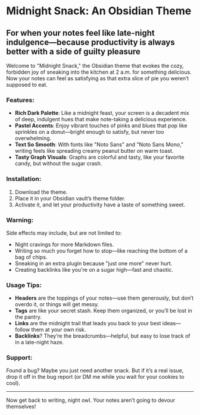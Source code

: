 # Midnight Snack: An Obsidian Theme

## For when your notes feel like late-night indulgence—because productivity is always better with a side of guilty pleasure

Welcome to "Midnight Snack," the Obsidian theme that evokes the cozy, forbidden joy of sneaking into the kitchen at 2 a.m. for something delicious. Now your notes can feel as satisfying as that extra slice of pie you weren’t supposed to eat.

### Features:

- **Rich Dark Palette**: Like a midnight feast, your screen is a decadent mix of deep, indulgent hues that make note-taking a delicious experience.
- **Pastel Accents**: Enjoy vibrant touches of pinks and blues that pop like sprinkles on a donut—bright enough to satisfy, but never too overwhelming.
- **Text So Smooth**: With fonts like "Noto Sans" and "Noto Sans Mono," writing feels like spreading creamy peanut butter on warm toast.
- **Tasty Graph Visuals**: Graphs are colorful and tasty, like your favorite candy, but without the sugar crash.

### Installation:

1. Download the theme.
2. Place it in your Obsidian vault’s theme folder.
3. Activate it, and let your productivity have a taste of something sweet.

### Warning:

Side effects may include, but are not limited to:
- Night cravings for more Markdown files.
- Writing so much you forget how to stop—like reaching the bottom of a bag of chips.
- Sneaking in an extra plugin because "just one more" never hurt.
- Creating backlinks like you're on a sugar high—fast and chaotic.

### Usage Tips:

- **Headers** are the toppings of your notes—use them generously, but don’t overdo it, or things will get messy.
- **Tags** are like your secret stash. Keep them organized, or you’ll be lost in the pantry.
- **Links** are the midnight trail that leads you back to your best ideas—follow them at your own risk.
- **Backlinks**? They’re the breadcrumbs—helpful, but easy to lose track of in a late-night haze.

### Support:

Found a bug? Maybe you just need another snack. But if it’s a real issue, drop it off in the bug report (or DM me while you wait for your cookies to cool).

---

Now get back to writing, night owl. Your notes aren’t going to devour themselves!
